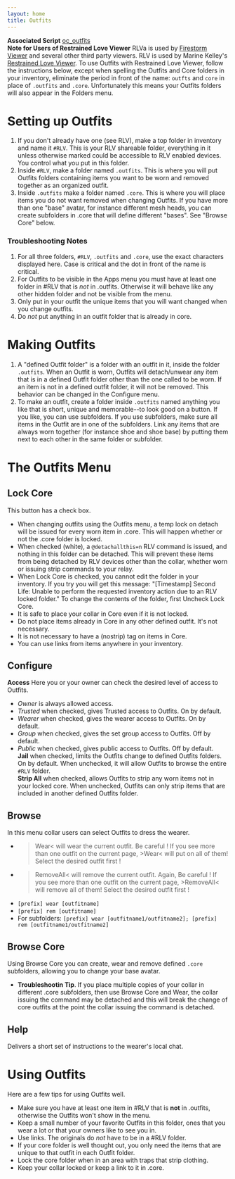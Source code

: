 ```yaml
---
layout: home
title: Outfits
---
```

**Associated Script** [oc_outfits](https://github.com/OpenCollarTeam/OpenCollar/blob/master/src/Apps/oc_outfits.lsl)   
**Note for Users of Restrained Love Viewer** RLVa is used by [Firestorm Viewer](https://www.firestormviewer.org/) and several other third party viewers.  RLV is used by Marine Kelley's [Restrained Love Viewer](http://www.erestraints.com/realrestraint/).  To use Outfits with Restrained Love Viewer, follow the instructions below, except when spelling the Outfits and Core folders in your inventory, eliminate the period in front of the name:  `outfts` and `core` in place of `.outfits` and `.core`.  Unfortunately this means your Outfits folders will also appear in the Folders menu.
# Setting up Outfits
1.  If you don't already have one (see RLV), make a top folder in inventory and name it `#RLV`.  This is your RLV shareable folder, everything in it unless otherwise marked could be accessible to RLV enabled devices.  You control what you put in this folder.  
2.  Inside `#RLV`, make a folder named `.outfits`. This is where you will put Outfits folders containing items you want to be worn and removed together as an organized outfit.   
3.  Inside `.outfits` make a folder named `.core`.  This is where you will place items you do not want removed when changing Outfits.  If you have more than one "base" avatar, for instance different mesh heads, you can create subfolders in .core that will define different "bases".  See "Browse Core" below.     
### Troubleshooting Notes   
1. For all three folders, `#RLV`, `.outfits` and `.core`, use the exact characters displayed here.  Case is critical and the dot in front of the name is critical.   
2.  For Outfits to be visible in the Apps menu you must have at least one folder in #RLV that is *not* in .outfits. Otherwise it will behave like any other hidden folder and not be visible from the menu.  
3.  Only put in your outfit the unique items that you will want changed when you change outfits.  
4.  Do *not* put anything in an outfit folder that is already in core.  

# Making Outfits
1.  A "defined Outfit folder" is a folder with an outfit in it, inside the folder `.outfits`.  When an Outfit is worn, Outfits will detach/unwear any item that is in a defined Outfit folder other than the one called to be worn.  If an item is not in a defined outfit folder, it will not be removed.  This behavior can be changed in the Configure menu.  
2.  To make an outfit, create a folder inside `.outfits` named anything you like that is short, unique and memorable--to look good on a button.  If you like, you can use subfolders.  If you use subfolders, make sure all items in the Outfit are in one of the subfolders. Link any items that are always worn together (for instance shoe and shoe base) by putting them next to each other in the same folder or subfolder.
# The Outfits Menu

## Lock Core
This button has a check box.  
- When changing outfits using the Outfits menu, a temp lock on detach will be issued for every worn item in .core.  This will happen whether or not the .core folder is locked.
- When checked (white), a `@detachallthis=n` RLV command is issued, and nothing in this folder can be detached.  This will prevent these items from being detached by RLV devices other than the collar, whether worn or issuing strip commands to your relay.
- When Lock Core is checked, you cannot edit the folder in your inventory.  If you try you will get this message: "[Timestamp] Second Life: Unable to perform the requested inventory action due to an RLV locked folder."
To change the contents of the folder, first Uncheck Lock Core.
- It is safe to place your collar in Core even if it is not locked.
- Do not place items already in Core in any other defined outfit. It's not necessary.
- It is not necessary to have a (nostrip) tag on items in Core.
- You can use links from items anywhere in your inventory.
## Configure
**Access** Here you or your owner can check the desired level of access to Outfits. 
- *Owner* is always allowed access.
- *Trusted* when checked, gives Trusted access to Outfits. On by default.
- *Wearer* when checked, gives the wearer access to Outfits. On by default.
- *Group* when checked, gives the set group access to Outfits.  Off by default.
- *Public* when checked, gives public access to Outfits.  Off by default.   
**Jail** when checked, limits the Outfits change to defined Outfits folders.  On by default.  When unchecked, it will allow Outfits to browse the entire `#RLV` folder.   
**Strip All** when checked, allows Outfits to strip any worn items not in your locked core.  When unchecked, Outfits can only strip items that are included in another defined Outfits folder.
## Browse
In this menu collar users can select Outfits to dress the wearer.  
- >Wear< will wear the current outfit.  Be careful ! If you see more than one outfit on the current page, >Wear< will put on all of them!  Select the desired outfit first !
- >RemoveAll< will remove the current outfit.  Again, Be careful ! If you see more than one outfit on the current page, >RemoveAll< will remove all of them!  Select the desired outfit first !
- `[prefix] wear [outfitname]`
- `[prefix] rem [outfitname]`
- For subfolders: `[prefix] wear [outfitname1/outfitname2]; [prefix] rem [outfitname1/outfitname2]`
## Browse Core 
Using Browse Core you can create, wear and remove defined `.core` subfolders, allowing you to change your base avatar. 
- **Troubleshootin Tip**.  If you place multiple copies of your collar in different .core subfolders, then use Browse Core and Wear, the collar issuing the command may be detached and this will break the change of core outfits at the point the collar issuing the command is detached.  
## Help
Delivers a short set of instructions to the wearer's local chat.

# Using Outfits
Here are a few tips for using Outfits well.  
- Make sure you have at least one item in #RLV that is **not** in .outfits, otherwise the Outfits won't show in the menu.
- Keep a small number of your favorite Outfits in this folder, ones that you wear a lot or that your owners like to see you in.
- Use links.  The originals do *not* have to be in a #RLV folder.
- If your core folder is well thought out, you only need the items that are unique to that outfit in each Outfit folder. 
- Lock the core folder when in an area with traps that strip clothing.
- Keep your collar locked or keep a link to it in .core.
